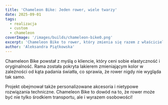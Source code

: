 ```yaml
---
title: 'Chameleon Bike: Jeden rower, wiele twarzy'
date: 2025-09-01
tags:
  - realizacja
  - custom
  - chameleon
coverImage: '/images/builds/chameleon-bike0.png'
excerpt: 'Chameleon Bike to rower, który zmienia się razem z właścicielem. Zobacz, jak powstał ten niezwykły projekt!'
author: 'Aleksandra Piątkowska'
---
```


Chameleon Bike powstał z myślą o kliencie, który ceni sobie elastyczność i oryginalność. Rama została pokryta lakierem zmieniającym kolor w zależności od kąta padania światła, co sprawia, że rower nigdy nie wygląda tak samo.

Projekt obejmował także personalizowane akcesoria i nietypowe rozwiązania techniczne. Chameleon Bike to dowód na to, że rower może być nie tylko środkiem transportu, ale i wyrazem osobowości!
